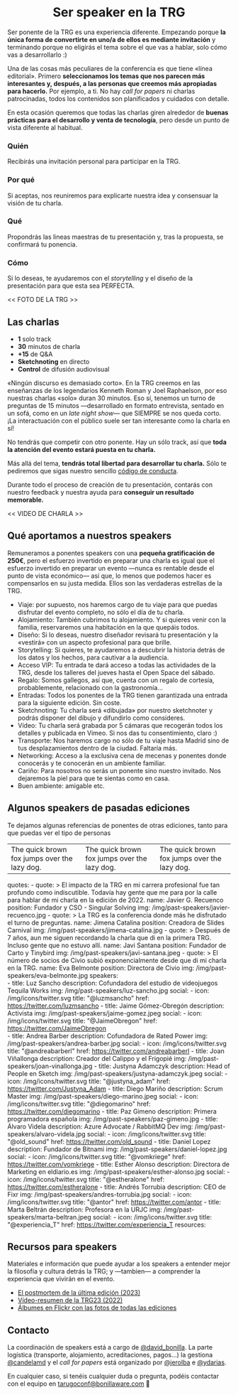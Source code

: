 <h1 align="center">Ser speaker en la TRG</h1>

Ser ponente de la TRG es una experiencia diferente. Empezando porque **la única forma de convertirte en uno/a de ellos es mediante invitación** y terminando porque no eligirás el tema sobre el que vas a hablar, solo cómo vas a desarrollarlo :)

Una de las cosas más peculiares de la conferencia es que tiene «línea editorial». Primero **seleccionamos los temas que nos parecen más interesantes y, después, a las personas que creemos más apropiadas para hacerlo.** Por ejemplo, a ti. No hay *call for papers* ni charlas patrocinadas, todos los contenidos son planificados y cuidados con detalle.

En esta ocasión queremos que todas las charlas giren alrededor de **buenas prácticas para el desarrollo y venta de tecnología**, pero desde un punto de vista diferente al habitual.

### Quién
Recibirás una invitación personal para participar en la TRG.
### Por qué
Si aceptas, nos reuniremos para explicarte nuestra idea y consensuar la visión de tu charla.
### Qué
Propondrás las lineas maestras de tu presentación y, tras la propuesta, se confirmará tu ponencia.
### Cómo
Si lo deseas, te ayudaremos con el *storytelling* y el diseño de la presentación para que esta sea PERFECTA.

<< FOTO DE LA TRG >>

## Las charlas
 
- **1** solo track
- **30** minutos de charla
- **+15** de Q&A
- **Sketchnoting** en directo
- **Control** de difusión audiovisual


«Ningún discurso es demasiado corto». En la TRG creemos en las enseñanzas de los legendarios Kenneth Roman y Joel Raphaelson, por eso nuestras charlas «solo» duran 30 minutos. Eso sí, tenemos un turno de preguntas de 15 minutos —desarrollado en formato entrevista, sentado en un sofá, como en un *late night show*— que SIEMPRE se nos queda corto. ¡La interactuación con el público suele ser tan interesante como la charla en sí!

No tendrás que competir con otro ponente. Hay un sólo track, así que **toda la atención del evento estará puesta en tu charla.**

Más allá del tema, **tendrás total libertad para desarrollar tu charla.** Sólo te pediremos que sigas nuestro sencillo [código de conducta](/codigo-de-conducta).

Durante todo el proceso de creación de tu presentación, contarás con nuestro feedback y nuestra ayuda para **conseguir un resultado memorable.**

<< VIDEO DE CHARLA >>

## Qué aportamos a nuestros speakers

Remuneramos a ponentes speakers con una **pequeña gratificación de 250€**, pero el esfuerzo invertido en preparar una charla es igual que el esfuerzo invertido en preparar un evento —nunca es rentable desde el punto de vista económico— así que, lo menos que podemos hacer es compensarlos en su justa medida. Ellos son las verdaderas estrellas de la TRG.


- Viaje: por supuesto, nos haremos cargo de tu viaje para que puedas disfrutar del evento completo, no sólo el día de tu charla.
- Alojamiento: También cubrimos tu alojamiento. Y si quieres venir con la familia, reservaremos una habitación en la que quepáis todos.
- Diseño: Si lo deseas, nuestro diseñador revisará tu presentación y la «vestirá» con un aspecto profesional para que brille.
- Storytelling: Si quieres, te ayudaremos a descubrir la historia detrás de los datos y los hechos, para cautivar a la audiencia.
- Acceso VIP: Tu entrada te dará acceso a todas las actividades de la TRG, desde los talleres del jueves hasta el Open Space del sábado.
- Regalo: Somos gallegos, así que, cuenta con un regalo de cortesía, probablemente, relacionado con la gastronomía...
- Entradas: Todos los ponentes de la TRG tienen garantizada una entrada para la siguiente edición. Sin coste.
- Sketchnoting: Tu charla será «dibujada» por nuestro sketchnoter y podrás disponer del dibujo y difundirlo como consideres.
- Vídeo: Tu charla será grabada por 5 cámaras que recogerán todos los detalles y publicada en Vimeo. Si nos das tu consentimiento, claro :)
- Transporte: Nos haremos cargo no sólo de tu viaje hasta Madrid sino de tus desplazamientos dentro de la ciudad. Faltaría más.
- Networking: Acceso a la exclusiva cena de mecenas y ponentes donde conocerás y te conocerán en un ambiente familiar.
- Cariño: Para nosotros no serás un ponente sino nuestro invitado. Nos dejaremos la piel para que te sientas como en casa.
- Buen ambiente: amigable etc.

## Algunos speakers de pasadas ediciones

Te dejamos algunas referencias de ponentes de otras ediciones, tanto para que puedas ver el tipo de personas 

<table>
<tr>
<td width="33%"">
The quick brown fox jumps over the lazy dog.
</td>
<td width="33%">
The quick brown fox jumps over the lazy dog.
</td>
<td width="33%">
The quick brown fox jumps over the lazy dog.
</td>
</tr>
</table>

quotes:
    - quote: >
        El impacto de la TRG en mi carrera profesional fue tan profundo como indiscutible.
        Todavía hay gente que me para por la calle para hablar de mi charla en la edición de 2022.
      name: Javier G. Recuenco
      position: Fundador y CSO - Singular Solving
      img: /img/past-speakers/javier-recuenco.jpg
    - quote: >
        La TRG es la conferencia donde más he disfrutado el turno de
        preguntas. 
      name: Jimena Catalina
      position: Creadora de Slides Carnival
      img: /img/past-speakers/jimena-catalina.jpg
    - quote: >
        Después de 7 años, aun me siguen recordando la charla que di en la
        primera TRG. Incluso gente que no estuvo allí.
      name: Javi Santana
      position: Fundador de Carto y Tinybird
      img: /img/past-speakers/javi-santana.jpeg
    - quote: >
        El número de socios de Civio subió exponencialmente desde que di mi
        charla en la TRG.
      name: Eva Belmonte
      position: Directora de Civio
      img: /img/past-speakers/eva-belmonte.jpg
  speakers:  
    - title: Luz Sancho
      description: Cofundadora del estudio de videojuegos Tequila Works
      img: /img/past-speakers/luz-sancho.jpg
      social:
        - icon: /img/icons/twitter.svg
          title: "@luzmsancho"
          href: https://twitter.com/luzmsancho
    - title: Jaime Gómez-Obregón
      description: Activista
      img: /img/past-speakers/jaime-gomez.jpeg
      social:
        - icon: /img/icons/twitter.svg
          title: "@JaimeObregon"
          href: https://twitter.com/JaimeObregon    
    - title: Andrea Barber
      description: Cofundadora de Rated Power
      img: /img/past-speakers/andrea-barber.jpg
      social:
        - icon: /img/icons/twitter.svg
          title: "@andreabarberl"
          href: https://twitter.com/andreabarberl
    - title: Joan Viñallonga
      description: Creador del Calippo y el Frigopié
      img: /img/past-speakers/joan-vinallonga.jpg
    - title: Justyna Adamczyk
      description: Head of People en Sketch
      img: /img/past-speakers/justyna-adamczyk.jpeg
      social:
        - icon: /img/icons/twitter.svg
          title: "@justyna_adam"
          href: https://twitter.com/Justyna_Adam
    - title: Diego Mariño
      description: Scrum Master
      img: /img/past-speakers/diego-marino.jpeg
      social:
        - icon: /img/icons/twitter.svg
          title: "@diegomarino"
          href: https://twitter.com/diegomarino
    - title: Paz Gimeno
      description: Primera programadora española
      img: /img/past-speakers/paz-gimeno.jpg
    - title: Álvaro Videla
      description: Azure Advocate / RabbitMQ Dev
      img: /img/past-speakers/alvaro-videla.jpg
      social:
        - icon: /img/icons/twitter.svg
          title: "@old_sound"
          href: https://twitter.com/old_sound
    - title: Daniel Lopez
      description: Fundador de Bitnami
      img: /img/past-speakers/daniel-lopez.jpg
      social:
        - icon: /img/icons/twitter.svg
          title: "@vomkriege"
          href: https://twitter.com/vomkriege
    - title: Esther Alonso
      description: Directora de Marketing en eldiario.es
      img: /img/past-speakers/esther-alonso.jpg
      social:
        - icon: /img/icons/twitter.svg
          title: "@estheralone"
          href: https://twitter.com/estheralone
    - title: Andrés Torrubia
      description: CEO de Fixr
      img: /img/past-speakers/andres-torrubia.jpg
      social:
        - icon: /img/icons/twitter.svg
          title: "@antor"
          href: https://twitter.com/antor
    - title: Marta Beltrán
      description: Profesora en la URJC
      img: /img/past-speakers/marta-beltran.jpeg
      social:
        - icon: /img/icons/twitter.svg
          title: "@experiencia_T"
          href: https://twitter.com/experiencia_T
resources:

## Recursos para speakers

Materiales e información que puede ayudar a los speakers a entender mejor la filosofía y cultura detrás la TRG; y —tambien— a comprender la experiencia que vivirán en el evento.

* [El postmortem de la última edición (2023)](https://www.bonillaware.com/postmortem-trg23)
* [Vídeo-resumen de la TRG23 (2022)](https://vimeo.com/928563768?share=copy`)
* [Álbumes en Flickr con las fotos de todas las ediciones](https://www.flickr.com/photos/tarugoconf/albums)

## Contacto

La coordinación de speakers está a cargo de [@david_bonilla](https://twitter.com/david_bonilla). La parte logística (transporte, alojamiento, acreditaciones, pagos...) la gestiona [@candelamd](https://twitter.com/candelamd) y el *call for papers* está organizado por [@jerolba](https://twitter.com/jerolba) e [@ydarias](https://twitter.com/ydarias).

En cualquier caso, si tenéis cualquier duda o pregunta, podéis contactar con el equipo en [tarugoconf@bonillaware.com](mailto:tarugoconf@bonillaware.com) :email:
